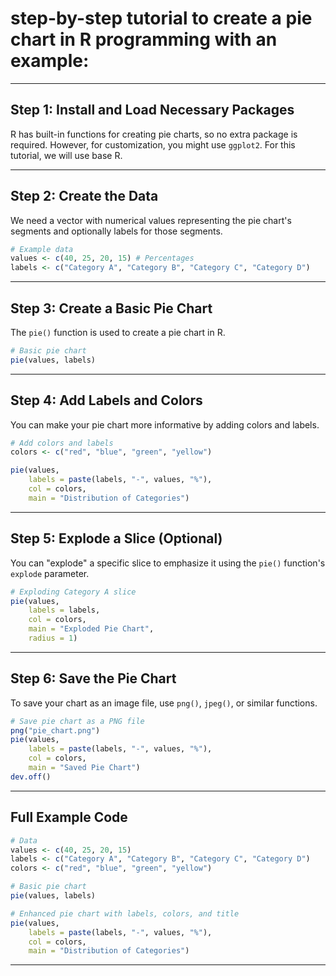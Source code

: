 # **step-by-step tutorial** to create a pie chart in R programming with an example:  

---

## **Step 1: Install and Load Necessary Packages**
R has built-in functions for creating pie charts, so no extra package is required. However, for customization, you might use `ggplot2`. For this tutorial, we will use base R.

---

## **Step 2: Create the Data**
We need a vector with numerical values representing the pie chart's segments and optionally labels for those segments.  

```R
# Example data
values <- c(40, 25, 20, 15) # Percentages
labels <- c("Category A", "Category B", "Category C", "Category D")
```

---

## **Step 3: Create a Basic Pie Chart**
The `pie()` function is used to create a pie chart in R.  

```R
# Basic pie chart
pie(values, labels)
```

---

## **Step 4: Add Labels and Colors**
You can make your pie chart more informative by adding colors and labels.  

```R
# Add colors and labels
colors <- c("red", "blue", "green", "yellow")

pie(values, 
    labels = paste(labels, "-", values, "%"), 
    col = colors, 
    main = "Distribution of Categories")
```

---

## **Step 5: Explode a Slice (Optional)**
You can "explode" a specific slice to emphasize it using the `pie()` function's `explode` parameter.  

```R
# Exploding Category A slice
pie(values, 
    labels = labels, 
    col = colors, 
    main = "Exploded Pie Chart", 
    radius = 1)
```

---

## **Step 6: Save the Pie Chart**
To save your chart as an image file, use `png()`, `jpeg()`, or similar functions.  

```R
# Save pie chart as a PNG file
png("pie_chart.png")
pie(values, 
    labels = paste(labels, "-", values, "%"), 
    col = colors, 
    main = "Saved Pie Chart")
dev.off()
```

---

## **Full Example Code**

```R
# Data
values <- c(40, 25, 20, 15)
labels <- c("Category A", "Category B", "Category C", "Category D")
colors <- c("red", "blue", "green", "yellow")

# Basic pie chart
pie(values, labels)

# Enhanced pie chart with labels, colors, and title
pie(values, 
    labels = paste(labels, "-", values, "%"), 
    col = colors, 
    main = "Distribution of Categories")
```

---

